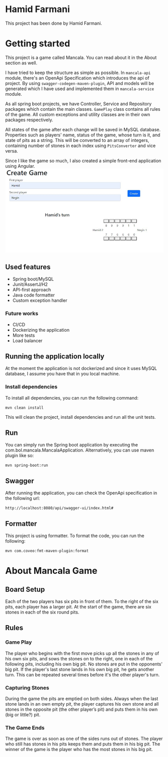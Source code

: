 # Hamid Farmani
This project has been done by Hamid Farmani.

# Getting started
This project is a game called Mancala. You can read about it in the About section as well.

I have tried to keep the structure as simple as possible. In ```mancala-api``` module, there's an OpenApi Specification which introduces the api of project. By using ```swagger-codegen-maven-plugin```, API and models will be generated which I have used and implemented them in ```mancala-service``` module.

As all spring boot projects, we have Controller, Service and Repository packages which contain the main classes. ```GamePlay``` class contains all rules of the game. All custom exceptions and utility classes are in their own packages respectively.

All states of the game after each change will be saved in MySQL database. Properties such as players' name, status of the game, whose turn is it, and state of pits as a string. This will be converted to an array of integers, containing number of stones in each index using ```PitsConverter``` and vice versa. 

Since I like the game so much, I also created a simple front-end application using Angular.
![image description](mancala-service/src/main/resources/static/screenshot-ui.JPG)


## Used features
* Spring boot/MySQL
* Junit/AssertJ/H2
* API-first approach
* Java code formatter
* Custom exception handler

### Future works
* CI/CD
* Dockerizing the application
* More tests
* Load balancer

## Running the application locally
At the moment the application is not dockerized and since it uses MySQL database, I assume you have that in you local machine.
### Install dependencies
To install all dependencies, you can run the following command:
```
mvn clean install
```
This will clean the project, install dependencies and run all the unit tests.
## Run
You can simply run the Spring boot application by executing the com.bol.mancala.MancalaApplication. Alternatively, you can use maven plugin like so:
```
mvn spring-boot:run
```

## Swagger
After running the application, you can check the OpenApi specification in the following url:
```
http://localhost:8080/api/swagger-ui/index.html#
```

## Formatter
This project is using formatter. To format the code, you can run the following: 
```
mvn com.coveo:fmt-maven-plugin:format
```

# About Mancala Game
## Board Setup
Each of the two players has six pits in front of them. To the right of the six pits,  each player has a larger pit. At the start of the game, there are six stones in each  of the six round pits.
## Rules
### Game Play
The player who begins with the first move picks up all the stones in any of his  own six pits, and sows the stones on to the right, one in each of the following  pits, including his own big pit. No stones are put in the opponents' big pit. If the  player's last stone lands in his own big pit, he gets another turn. This can be  repeated several times before it's the other player's turn.
### Capturing Stones
During the game the pits are emptied on both sides. Always when the last stone  lands in an own empty pit, the player captures his own stone and all stones in the  opposite pit (the other player’s pit) and puts them in his own (big or little?) pit.
### The Game Ends
The game is over as soon as one of the sides runs out of stones. The player who  still has stones in his pits keeps them and puts them in his big pit. The winner of  the game is the player who has the most stones in his big pit.
